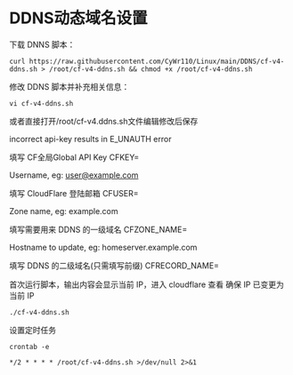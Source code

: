 # DDNS动态域名设置
下载 DNNS 脚本：
```
curl https://raw.githubusercontent.com/CyWr110/Linux/main/DDNS/cf-v4-ddns.sh > /root/cf-v4-ddns.sh && chmod +x /root/cf-v4-ddns.sh
```

修改 DDNS 脚本并补充相关信息：
```
vi cf-v4-ddns.sh
```
或者直接打开/root/cf-v4.ddns.sh文件编辑修改后保存

incorrect api-key results in E_UNAUTH error

填写 CF全局Global API Key
CFKEY=

Username, eg: user@example.com

填写 CloudFlare 登陆邮箱
CFUSER=

Zone name, eg: example.com

填写需要用来 DDNS 的一级域名
CFZONE_NAME=


Hostname to update, eg: homeserver.example.com

填写 DDNS 的二级域名(只需填写前缀)
CFRECORD_NAME=

首次运行脚本，输出内容会显示当前 IP，进入 cloudflare 查看 确保 IP 已变更为当前 IP
```
./cf-v4-ddns.sh
```
设置定时任务
```
crontab -e
```

```
*/2 * * * * /root/cf-v4-ddns.sh >/dev/null 2>&1
```
